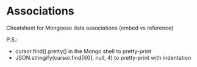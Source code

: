 # Associations

Cheatsheet for Mongoose data associations (embed vs reference)

P.S.:
- cursor.find().pretty() in the Mongo shell to pretty-print
- JSON.stringify(cursor.find()[0], null, 4) to pretty-print with indentation